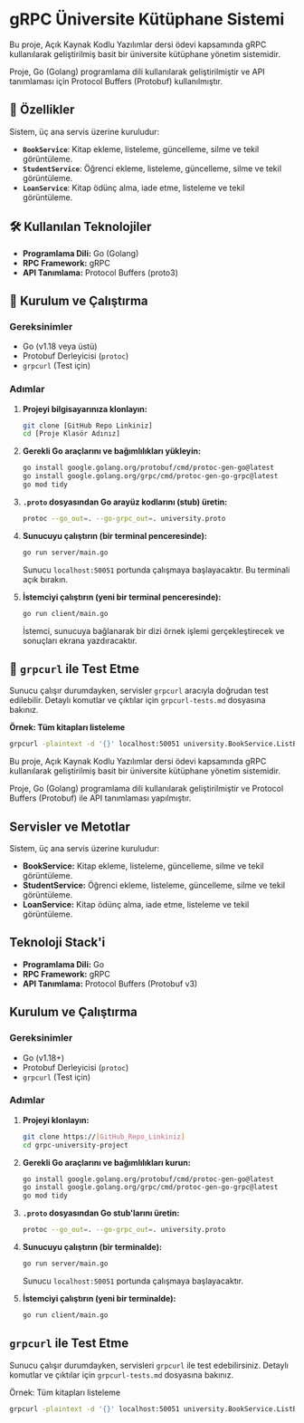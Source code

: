 # gRPC Üniversite Kütüphane Sistemi

Bu proje, Açık Kaynak Kodlu Yazılımlar dersi ödevi kapsamında gRPC kullanılarak geliştirilmiş basit bir üniversite kütüphane yönetim sistemidir.

Proje, Go (Golang) programlama dili kullanılarak geliştirilmiştir ve API tanımlaması için Protocol Buffers (Protobuf) kullanılmıştır.

## 🎯 Özellikler

Sistem, üç ana servis üzerine kuruludur:

* **`BookService`**: Kitap ekleme, listeleme, güncelleme, silme ve tekil görüntüleme.
* **`StudentService`**: Öğrenci ekleme, listeleme, güncelleme, silme ve tekil görüntüleme.
* **`LoanService`**: Kitap ödünç alma, iade etme, listeleme ve tekil görüntüleme.

## 🛠️ Kullanılan Teknolojiler

* **Programlama Dili:** Go (Golang)
* **RPC Framework:** gRPC
* **API Tanımlama:** Protocol Buffers (proto3)

## 🚀 Kurulum ve Çalıştırma

### Gereksinimler

* Go (v1.18 veya üstü)
* Protobuf Derleyicisi (`protoc`)
* `grpcurl` (Test için)

### Adımlar

1. **Projeyi bilgisayarınıza klonlayın:**

   ```sh
   git clone [GitHub Repo Linkiniz]
   cd [Proje Klasör Adınız]
   ```
2. **Gerekli Go araçlarını ve bağımlılıkları yükleyin:**

   ```sh
   go install google.golang.org/protobuf/cmd/protoc-gen-go@latest
   go install google.golang.org/grpc/cmd/protoc-gen-go-grpc@latest
   go mod tidy
   ```
3. **`.proto` dosyasından Go arayüz kodlarını (stub) üretin:**

   ```sh
   protoc --go_out=. --go-grpc_out=. university.proto
   ```
4. **Sunucuyu çalıştırın (bir terminal penceresinde):**

   ```sh
   go run server/main.go
   ```

   Sunucu `localhost:50051` portunda çalışmaya başlayacaktır. Bu terminali açık bırakın.
5. **İstemciyi çalıştırın (yeni bir terminal penceresinde):**

   ```sh
   go run client/main.go
   ```

   İstemci, sunucuya bağlanarak bir dizi örnek işlemi gerçekleştirecek ve sonuçları ekrana yazdıracaktır.

## 🧪 `grpcurl` ile Test Etme

Sunucu çalışır durumdayken, servisler `grpcurl` aracıyla doğrudan test edilebilir. Detaylı komutlar ve çıktılar için `grpcurl-tests.md` dosyasına bakınız.

**Örnek: Tüm kitapları listeleme**

```sh
grpcurl -plaintext -d '{}' localhost:50051 university.BookService.ListBooks
```


Bu proje, Açık Kaynak Kodlu Yazılımlar dersi ödevi kapsamında gRPC kullanılarak geliştirilmiş basit bir üniversite kütüphane yönetim sistemidir.

Proje, Go (Golang) programlama dili kullanılarak geliştirilmiştir ve Protocol Buffers (Protobuf) ile API tanımlaması yapılmıştır.

## Servisler ve Metotlar

Sistem, üç ana servis üzerine kuruludur:

* **BookService:** Kitap ekleme, listeleme, güncelleme, silme ve tekil görüntüleme.
* **StudentService:** Öğrenci ekleme, listeleme, güncelleme, silme ve tekil görüntüleme.
* **LoanService:** Kitap ödünç alma, iade etme, listeleme ve tekil görüntüleme.

## Teknoloji Stack'i

* **Programlama Dili:** Go
* **RPC Framework:** gRPC
* **API Tanımlama:** Protocol Buffers (Protobuf v3)

## Kurulum ve Çalıştırma

### Gereksinimler

* Go (v1.18+)
* Protobuf Derleyicisi (`protoc`)
* `grpcurl` (Test için)

### Adımlar

1. **Projeyi klonlayın:**

   ```sh
   git clone https://[GitHub_Repo_Linkiniz]
   cd grpc-university-project
   ```
2. **Gerekli Go araçlarını ve bağımlılıkları kurun:**

   ```sh
   go install google.golang.org/protobuf/cmd/protoc-gen-go@latest
   go install google.golang.org/grpc/cmd/protoc-gen-go-grpc@latest
   go mod tidy
   ```
3. **`.proto` dosyasından Go stub'larını üretin:**

   ```sh
   protoc --go_out=. --go-grpc_out=. university.proto
   ```
4. **Sunucuyu çalıştırın (bir terminalde):**

   ```sh
   go run server/main.go
   ```

   Sunucu `localhost:50051` portunda çalışmaya başlayacaktır.
5. **İstemciyi çalıştırın (yeni bir terminalde):**

   ```sh
   go run client/main.go
   ```

## `grpcurl` ile Test Etme

Sunucu çalışır durumdayken, servisleri `grpcurl` ile test edebilirsiniz. Detaylı komutlar ve çıktılar için `grpcurl-tests.md` dosyasına bakınız.

Örnek: Tüm kitapları listeleme

```sh
grpcurl -plaintext -d '{}' localhost:50051 university.BookService.ListBooks
```
